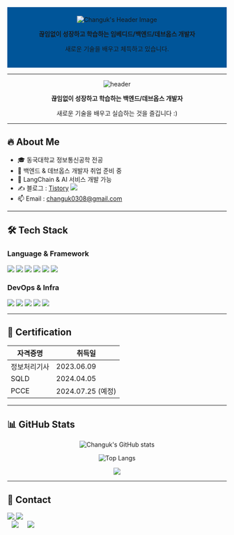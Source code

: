 <!--
**Chochanguk/Chochanguk** is a ✨ _special_ ✨ repository because its `README.md` (this file) appears on your GitHub profile.

Here are some ideas to get you started:

- 🔭 I’m currently working on ...
- 🌱 I’m currently learning ...
- 👯 I’m looking to collaborate on ...
- 🤔 I’m looking for help with ...
- 💬 Ask me about ...
- 📫 How to reach me: ...
- 😄 Pronouns: ...
- ⚡ Fun fact: ...
-->


<!-- 프로필 헤더 -->
<div align="center" style="background-color: #005599; padding: 20px; text-align: center;">
  <img src="https://capsule-render.vercel.app/api?type=Venom&color=005599&height=150&section=header&text=Hello%20World!%20I'm%20Changuk&animation=fadeIn&fontColor=000000&fontSize=40" alt="Changuk's Header Image"/>
<p><b>끊임없이 성장하고 학습하는 임베디드/백엔드/데브옵스 개발자</b></p>
<p>새로운 기술을 배우고 체득하고 있습니다.</p>
</div>

- - -
<!-- 프로필 헤더 -->
<div align="center">
  
  ![header](https://capsule-render.vercel.app/api?type=waving&color=gradient&height=200&section=header&text=Hello%20World!%20I'm%20Changuk&fontSize=40&fontAlign=50&fontColor=ffffff)

  <p><b>끊임없이 성장하고 학습하는 백엔드/데브옵스 개발자</b></p>
  <p>새로운 기술을 배우고 실습하는 것을 즐깁니다 :)</p>
</div>

---

## 🔥 About Me
- 🎓 동국대학교 정보통신공학 전공
- 🏃 백엔드 & 데브옵스 개발자 취업 준비 중
- 🤖 LangChain & AI 서비스 개발 가능
- ✍️ 블로그 : [Tistory](https://changuk0308.tistory.com)
  <a href="https://changuk0308.tistory.com">
    <img src="https://img.shields.io/badge/Tistory-ff4040?style=flat-square&logo=Tistory&logoColor=white"/>
  </a>
- 📫 Email : changuk0308@gmail.com
---

## 🛠 Tech Stack

### Language & Framework
<div align="left">
<img src="https://img.shields.io/badge/Java-007396?style=flat-square&logo=java&logoColor=white"/>
<img src="https://img.shields.io/badge/SpringBoot-6DB33F?style=flat-square&logo=spring-boot&logoColor=white"/>
<img src="https://img.shields.io/badge/Python-3776AB?style=flat-square&logo=python&logoColor=white"/>
<img src="https://img.shields.io/badge/FastAPI-009688?style=flat-square&logo=fastapi&logoColor=white"/>
<img src="https://img.shields.io/badge/Vue.js-4FC08D?style=flat-square&logo=vue.js&logoColor=white"/>
<img src="https://img.shields.io/badge/LangChain-000000?style=flat-square&logo=python&logoColor=white"/>
</div>

### DevOps & Infra
<div align="left">
<img src="https://img.shields.io/badge/AWS-232F3E?style=flat-square&logo=amazon-aws&logoColor=white"/>
<img src="https://img.shields.io/badge/Docker-2496ED?style=flat-square&logo=docker&logoColor=white"/>
<img src="https://img.shields.io/badge/Kubernetes-326CE5?style=flat-square&logo=kubernetes&logoColor=white"/>
<img src="https://img.shields.io/badge/Jenkins-D24939?style=flat-square&logo=jenkins&logoColor=white"/>
<img src="https://img.shields.io/badge/GitHub Actions-2088FF?style=flat-square&logo=github-actions&logoColor=white"/>
</div>

---

## 🏅 Certification
| 자격증명 | 취득일 |
|------|-------|
| 정보처리기사 | 2023.06.09 |
| SQLD | 2024.04.05 |
| PCCE | 2024.07.25 (예정) |

---

## 📊 GitHub Stats
<div align="center">
  
![Changuk's GitHub stats](https://github-readme-stats.vercel.app/api?username=Chochanguk&show_icons=true&theme=algolia)

![Top Langs](https://github-readme-stats.vercel.app/api/top-langs/?username=Chochanguk&layout=compact&theme=algolia)

<a href="https://hits.seeyoufarm.com">
<img src="https://hits.seeyoufarm.com/api/count/incr/badge.svg?url=https://github.com/Chochanguk&count_bg=%2379C83D&title_bg=%23555555&icon=github.svg&icon_color=%23E7E7E7&title=VISIT&edge_flat=false"/></a>

</div>

---

## 🔗 Contact
<div>
  <a href="https://changuk0308.tistory.com">
    <img src="https://img.shields.io/badge/Tistory-ff4040?style=flat-square&logo=Tistory&logoColor=white"/>
  </a>
  <a href="mailto:changuk0308@gmail.com">
    <img src="https://img.shields.io/badge/Gmail-d14836?style=flat-square&logo=Gmail&logoColor=white"/>
  </a>
</div>

<div style="display:flex; flex-direction:row;">

  <a href="https://changuk0308.tistory.com" align=center>
		<img src="http://img.shields.io/badge/-Tistory-red?style=flat&logo=Tistory&link=https://h-owo-ld.tistory.com/"
	 	style="height : auto; margin-left : 10px; margin-right : 10px;"/>
	</a>
	<a href="mailto:changuk0308@gmail.com">
	<img src="https://img.shields.io/badge/Gmail-d14836?style=flat&logo=Gmail&logoColor=white&link=mailto:ina9377@gmail.com"
	 style="height : auto; margin-left : 10px; margin-right : 10px;"/>
	</a>
 
</div>
